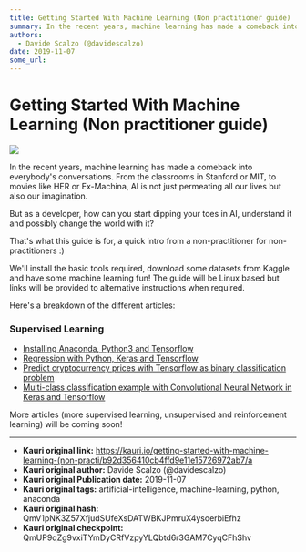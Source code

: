 ```yaml
---
title: Getting Started With Machine Learning (Non practitioner guide)
summary: In the recent years, machine learning has made a comeback into everybodys conversations. From the classrooms in Stanford or MIT, to movies like HER or Ex-Machina, AI is not just permeating all our lives but also our imagination. But as a developer, how can you start dipping your toes in AI, understand it and possibly change the world with it? Thats what this guide is for, a quick intro from a non-practitioner for non-practitioners -) Well install the basic tools required, download some datasets
authors:
  - Davide Scalzo (@davidescalzo)
date: 2019-11-07
some_url: 
---
```


# Getting Started With Machine Learning (Non practitioner guide)

![](https://ipfs.infura.io/ipfs/QmXr4rimqN5am3bcKe1UGtD1kcBsAwBeazRNyoEjhTN9bH)


In the recent years, machine learning has made a comeback into everybody's conversations. From the classrooms in Stanford or MIT, to movies like HER or Ex-Machina, AI is not just permeating all our lives but also our imagination.

But as a developer, how can you start dipping your toes in AI, understand it and possibly change the world with it?

That's what this guide is for, a quick intro from a non-practitioner for non-practitioners :)

We'll install the basic tools required, download some datasets from Kaggle and have some machine learning fun! The guide will be Linux based but links will be provided to alternative instructions when required.

Here's a breakdown of the different articles:

### Supervised Learning

- [Installing Anaconda, Python3 and Tensorflow](https://kauri.io/article/5bf3a311af45420781dfbb3963b253b1/v1/installing-anaconda-python3-and-tensorflow)
- [Regression with Python, Keras and Tensorflow](https://kauri.io/article/d035bc33cd37467db92e5b428a7565fd/v1/regression-with-python-keras-and-tensorflow)
- [Predict cryptocurrency prices with Tensorflow as binary classification problem](https://kauri.io/article/badf8853afb9404196bd8b5cbeec61a2/v1/predict-cryptocurrency-prices-with-tensorflow-as-binary-classification-problem)
- [Multi-class classification example with Convolutional Neural Network in Keras and Tensorflow](https://kauri.io/article/145b4c03a55146cba2051f04e7f499e9/v1/multi-class-classification-example-with-convolutional-neural-network-in-keras-and-tensorflow)

More articles (more supervised learning, unsupervised and reinforcement learning) will be coming soon!



---

- **Kauri original link:** https://kauri.io/getting-started-with-machine-learning-(non-practi/b92d356410cb4ffd9e11e15726972ab7/a
- **Kauri original author:** Davide Scalzo (@davidescalzo)
- **Kauri original Publication date:** 2019-11-07
- **Kauri original tags:** artificial-intelligence, machine-learning, python, anaconda
- **Kauri original hash:** QmV1pNK3Z57XfjudSUfeXsDATWBKJPmruX4ysoerbiEfhz
- **Kauri original checkpoint:** QmUP9qZg9vxiTYmDyCRfVzpyYLQbtd6r3GAM7CyqCFhShv



